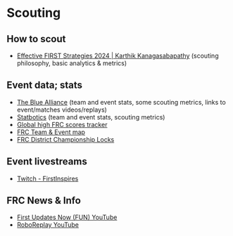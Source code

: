 # Scouting

## How to scout
* [Effective FIRST Strategies 2024 | Karthik Kanagasabapathy](https://www.youtube.com/live/ENJu0In8YV8?si=969rJhxYVG-6J56J) (scouting philosophy, basic analytics & metrics)

## Event data; stats
* [The Blue Alliance](https://www.thebluealliance.com/) (team and event stats, some scouting metrics, links to event/matches videos/replays)
* [Statbotics](https://www.statbotics.io/) (team and event stats, scouting metrics)
* [Global high FRC scores tracker](https://scores.frc.sh/)
* [FRC Team & Event map](https://frcmap.com/)
* [FRC District Championship Locks](https://frclocks.com/)

## Event livestreams
* [Twitch - FirstInspires](https://www.twitch.tv/firstinspires)

## FRC News & Info
* [First Updates Now (FUN) YouTube](https://www.youtube.com/@funroboticsnetwork)
* [RoboReplay YouTube](https://www.youtube.com/@RoboReplay)

